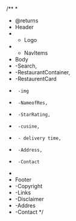 /**
 *
 * @returns
 *  Header
 *   - Logo
 *   - NavItems
 * Body
 *  -Search,
 *  -RestaurantContainer,
 *  -RestaurentCard
 *      -img
 *      -NameofRes,
 *      -StarRating,
 *      -cusine,
 *      - delivery time,
 *      -Address,
 *      -Contact
 *
 * Footer
 *  -Copyright
 *  -Links
 *  -Disclaimer
 *  -Addres
 *  -Contact
 */
